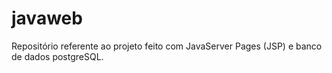 # javaweb
Repositório referente ao projeto feito com JavaServer Pages (JSP) e banco de dados postgreSQL.
